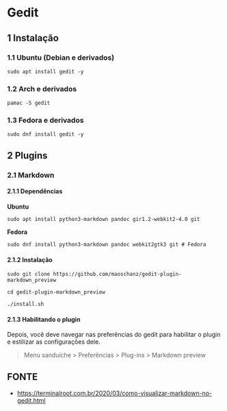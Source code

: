 Gedit
=============================

1 Instalação
-----------------------------

### 1.1 Ubuntu (Debian e derivados)

`sudo apt install gedit -y`

### 1.2 Arch e derivados

`pamac -S gedit`

### 1.3 Fedora e derivados

`sudo dnf install gedit -y`

2 Plugins
------------------------------

### 2.1 Markdown

#### 2.1.1 Dependências

**Ubuntu**

`sudo apt install python3-markdown pandoc gir1.2-webkit2-4.0 git`

**Fedora**

`sudo dnf install python3-markdown pandoc webkit2gtk3 git # Fedora`

#### 2.1.2 Instalação

`sudo git clone https://github.com/maoschanz/gedit-plugin-markdown_preview`

`cd gedit-plugin-markdown_preview`

`./install.sh`

#### 2.1.3 Habilitando o plugin

Depois, você deve navegar nas preferências do gedit para habilitar o plugin e estilizar as configurações dele.

> Menu sanduíche > Preferências > Plug-ins > Markdown preview

FONTE
------------------------------

* <https://terminalroot.com.br/2020/03/como-visualizar-markdown-no-gedit.html>
